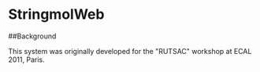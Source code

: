 # StringmolWeb

##Background

This system was originally developed for the "RUTSAC" workshop at ECAL 2011, Paris.
